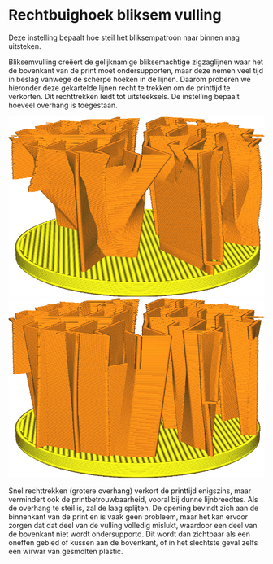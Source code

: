 Rechtbuighoek bliksem vulling
====
Deze instelling bepaalt hoe steil het bliksempatroon naar binnen mag uitsteken.

Bliksemvulling creëert de gelijknamige bliksemachtige zigzaglijnen waar het de bovenkant van de print moet ondersupporten, maar deze nemen veel tijd in beslag vanwege de scherpe hoeken in de lijnen. Daarom proberen we hieronder deze gekartelde lijnen recht te trekken om de printtijd te verkorten. Dit rechttrekken leidt tot uitsteeksels. De instelling bepaalt hoeveel overhang is toegestaan.

<!--screenshot {
"image_path": "lightning_infill_straightening_angle_40.png",
"modellen": [
    {
        "script": "cilinder.scad",
        "transformatie": ["scaleZ(0.5)"]
    }
],
"camerapositie": [36, 44, 19],
"instellingen": {
    "infill_pattern": "bliksem",
    "wall_line_count": 0,
    "top_lagen": 0,
    "lightning_infill_support_angle": 40,
    "lightning_infill_prune_angle": 10,
    "lightning_infill_straightening_angle": 40
},
"kleuren": 32
}-->
<!--screenshot {
"image_path": "lightning_infill_straightening_angle_10.png",
"modellen": [
    {
        "script": "cilinder.scad",
        "transformatie": ["scaleZ(0.5)"]
    }
],
"camerapositie": [36, 44, 19],
"instellingen": {
    "infill_pattern": "bliksem",
    "wall_line_count": 0,
    "top_lagen": 0,
    "lightning_infill_support_angle": 40,
    "lightning_infill_prune_angle": 10,
    "lightning_infill_straightening_angle": 10
},
"kleuren": 32
}-->
![Bij 40° convergeren de opvullijnen snel naar rechte lijnen](../../../articles/images/lightning_infill_straightening_angle_40.png)
![Bij 10° zijn er geen steile overstekken meer in de invulling](../../../articles/images/lightning_infill_straightening_angle_10.png)

Snel rechttrekken (grotere overhang) verkort de printtijd enigszins, maar vermindert ook de printbetrouwbaarheid, vooral bij dunne lijnbreedtes. Als de overhang te steil is, zal de laag splijten. De opening bevindt zich aan de binnenkant van de print en is vaak geen probleem, maar het kan ervoor zorgen dat dat deel van de vulling volledig mislukt, waardoor een deel van de bovenkant niet wordt ondersupportd. Dit wordt dan zichtbaar als een oneffen gebied of kussen aan de bovenkant, of in het slechtste geval zelfs een wirwar van gesmolten plastic.